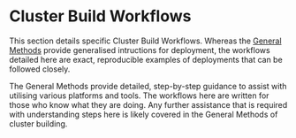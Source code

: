 # Cluster Build Workflows

This section details specific Cluster Build Workflows. Whereas the [General Methods](../modular.md) provide generalised intructions for deployment, the workflows detailed here are exact, reproducible examples of deployments that can be followed closely. 

The General Methods provide detailed, step-by-step guidance to assist with utilising various platforms and tools. The workflows here are written for those who know what they are doing. Any further assistance that is required with understanding steps here is likely covered in the General Methods of cluster building.
